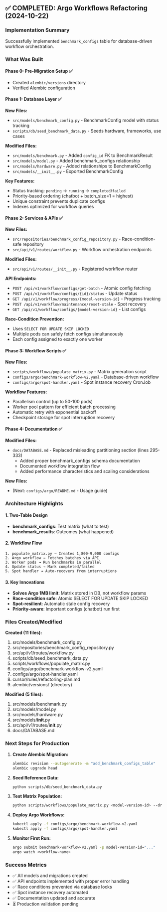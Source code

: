 ## ✅ COMPLETED: Argo Workflows Refactoring (2024-10-22)

### Implementation Summary
Successfully implemented `benchmark_configs` table for database-driven workflow orchestration.

### What Was Built

#### Phase 0: Pre-Migration Setup ✅
- Created `alembic/versions` directory
- Verified Alembic configuration

#### Phase 1: Database Layer ✅
**New Files:**
- `src/models/benchmark_config.py` - BenchmarkConfig model with status tracking
- `scripts/db/seed_benchmark_data.py` - Seeds hardware, frameworks, use cases

**Modified Files:**
- `src/models/benchmark.py` - Added `config_id` FK to BenchmarkResult
- `src/models/model.py` - Added benchmark_configs relationship
- `src/models/hardware.py` - Added relationships to BenchmarkConfig
- `src/models/__init__.py` - Exported BenchmarkConfig

**Key Features:**
- Status tracking: `pending` → `running` → `completed`/`failed`
- Priority-based ordering (chatbot + batch_size=1 = highest)
- Unique constraint prevents duplicate configs
- Indexes optimized for workflow queries

#### Phase 2: Services & APIs ✅
**New Files:**
- `src/repositories/benchmark_config_repository.py` - Race-condition-safe repository
- `src/api/v1/routes/workflow.py` - Workflow orchestration endpoints

**Modified Files:**
- `src/api/v1/routes/__init__.py` - Registered workflow router

**API Endpoints:**
- `POST /api/v1/workflow/configs/get-batch` - Atomic config fetching
- `POST /api/v1/workflow/configs/{id}/status` - Update status
- `GET /api/v1/workflow/progress/{model-version-id}` - Progress tracking
- `POST /api/v1/workflow/maintenance/reset-stale` - Spot recovery
- `GET /api/v1/workflow/configs/{model-version-id}` - List configs

**Race-Condition Prevention:**
- Uses `SELECT FOR UPDATE SKIP LOCKED`
- Multiple pods can safely fetch configs simultaneously
- Each config assigned to exactly one worker

#### Phase 3: Workflow Scripts ✅
**New Files:**
- `scripts/workflows/populate_matrix.py` - Matrix generation script
- `configs/argo/benchmark-workflow-v2.yaml` - Database-driven workflow
- `configs/argo/spot-handler.yaml` - Spot instance recovery CronJob

**Workflow Features:**
- Parallelism control (up to 50-100 pods)
- Worker pool pattern for efficient batch processing
- Automatic retry with exponential backoff
- Checkpoint storage for spot interruption recovery

#### Phase 4: Documentation ✅
**Modified Files:**
- `docs/DATABASE.md` - Replaced misleading partitioning section (lines 295-333)
  - Added proper benchmark_configs schema documentation
  - Documented workflow integration flow
  - Added performance characteristics and scaling considerations

**New Files:**
- (Next: `configs/argo/README.md` - Usage guide)

### Architecture Highlights

#### 1. Two-Table Design
- **benchmark_configs**: Test matrix (what to test)
- **benchmark_results**: Outcomes (what happened)

#### 2. Workflow Flow
```
1. populate_matrix.py → Creates 1,800-9,000 configs
2. Argo workflow → Fetches batches via API
3. Worker pods → Run benchmarks in parallel
4. Update status → Mark completed/failed
5. Spot handler → Auto-recovers from interruptions
```

#### 3. Key Innovations
- **Solves Argo 1MB limit**: Matrix stored in DB, not workflow params
- **Race-condition safe**: Atomic SELECT FOR UPDATE SKIP LOCKED
- **Spot-resilient**: Automatic stale config recovery
- **Priority-aware**: Important configs (chatbot) run first

### Files Created/Modified

**Created (11 files):**
1. src/models/benchmark_config.py
2. src/repositories/benchmark_config_repository.py
3. src/api/v1/routes/workflow.py
4. scripts/db/seed_benchmark_data.py
5. scripts/workflows/populate_matrix.py
6. configs/argo/benchmark-workflow-v2.yaml
7. configs/argo/spot-handler.yaml
8. cursor/rules/refactoring-plan.md
9. alembic/versions/ (directory)

**Modified (5 files):**
1. src/models/benchmark.py
2. src/models/model.py
3. src/models/hardware.py
4. src/models/__init__.py
5. src/api/v1/routes/__init__.py
6. docs/DATABASE.md

### Next Steps for Production

1. **Create Alembic Migration:**
   ```bash
   alembic revision --autogenerate -m "add_benchmark_configs_table"
   alembic upgrade head
   ```

2. **Seed Reference Data:**
   ```bash
   python scripts/db/seed_benchmark_data.py
   ```

3. **Test Matrix Population:**
   ```bash
   python scripts/workflows/populate_matrix.py <model-version-id> --dry-run
   ```

4. **Deploy Argo Workflows:**
   ```bash
   kubectl apply -f configs/argo/benchmark-workflow-v2.yaml
   kubectl apply -f configs/argo/spot-handler.yaml
   ```

5. **Monitor First Run:**
   ```bash
   argo submit benchmark-workflow-v2.yaml -p model-version-id="..."
   argo watch <workflow-name>
   ```

### Success Metrics

- ✅ All models and migrations created
- ✅ API endpoints implemented with proper error handling
- ✅ Race conditions prevented via database locks
- ✅ Spot instance recovery automated
- ✅ Documentation updated and accurate
- ⏳ Production validation pending